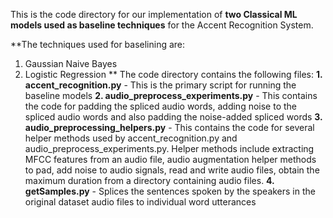 This is the code directory for our implementation of **two Classical ML models used as baseline techniques** for the Accent Recognition System.

**The techniques used for baselining are:
1. Gaussian Naive Bayes
2. Logistic Regression
**
The code directory contains the following files:
**1. accent_recognition.py** - This is the primary script for running the baseline models 
**2. audio_preprocess_experiments.py** - This contains the code for padding the spliced audio words, adding noise to the spliced audio words and also padding the noise-added spliced words
**3. audio_preprocessing_helpers.py** - This contains the code for several helper methods used by accent_recognition.py and audio_preprocess_experiments.py. Helper methods include
                                    extracting MFCC features from an audio file, audio augmentation helper methods to pad, add noise to audio signals, read and write audio files,
                                    obtain the maximum duration from a directory containing audio files.
**4. getSamples.py** - Splices the sentences spoken by the speakers in the original dataset audio files to individual word utterances



                                 
